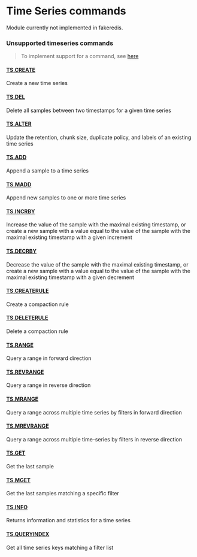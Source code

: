 # Time Series commands

Module currently not implemented in fakeredis.


### Unsupported timeseries commands 
> To implement support for a command, see [here](/guides/implement-command/) 

#### [TS.CREATE](https://redis.io/commands/ts.create/)

Create a new time series

#### [TS.DEL](https://redis.io/commands/ts.del/)

Delete all samples between two timestamps for a given time series

#### [TS.ALTER](https://redis.io/commands/ts.alter/)

Update the retention, chunk size, duplicate policy, and labels of an existing time series

#### [TS.ADD](https://redis.io/commands/ts.add/)

Append a sample to a time series

#### [TS.MADD](https://redis.io/commands/ts.madd/)

Append new samples to one or more time series

#### [TS.INCRBY](https://redis.io/commands/ts.incrby/)

Increase the value of the sample with the maximal existing timestamp, or create a new sample with a value equal to the value of the sample with the maximal existing timestamp with a given increment

#### [TS.DECRBY](https://redis.io/commands/ts.decrby/)

Decrease the value of the sample with the maximal existing timestamp, or create a new sample with a value equal to the value of the sample with the maximal existing timestamp with a given decrement

#### [TS.CREATERULE](https://redis.io/commands/ts.createrule/)

Create a compaction rule

#### [TS.DELETERULE](https://redis.io/commands/ts.deleterule/)

Delete a compaction rule

#### [TS.RANGE](https://redis.io/commands/ts.range/)

Query a range in forward direction

#### [TS.REVRANGE](https://redis.io/commands/ts.revrange/)

Query a range in reverse direction

#### [TS.MRANGE](https://redis.io/commands/ts.mrange/)

Query a range across multiple time series by filters in forward direction

#### [TS.MREVRANGE](https://redis.io/commands/ts.mrevrange/)

Query a range across multiple time-series by filters in reverse direction

#### [TS.GET](https://redis.io/commands/ts.get/)

Get the last sample

#### [TS.MGET](https://redis.io/commands/ts.mget/)

Get the last samples matching a specific filter

#### [TS.INFO](https://redis.io/commands/ts.info/)

Returns information and statistics for a time series

#### [TS.QUERYINDEX](https://redis.io/commands/ts.queryindex/)

Get all time series keys matching a filter list


